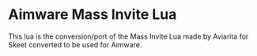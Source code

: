 # Aimware Mass Invite Lua

This lua is the conversion/port of the Mass Invite Lua made by Aviarita for Skeet converted to be used for Aimware.
